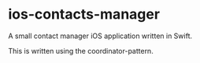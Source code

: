# ios-contacts-manager
A small contact manager iOS application written in Swift.

This is written using the coordinator-pattern.
